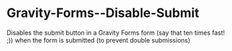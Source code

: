 Gravity-Forms--Disable-Submit
=============================

Disables the submit button in a Gravity Forms form (say that ten times fast! ;)) when the form is submitted (to prevent double submissions)